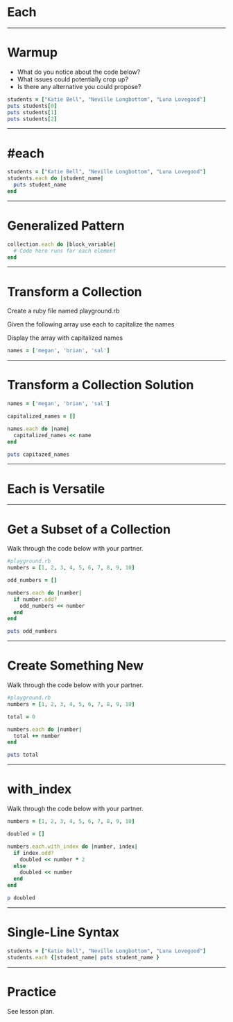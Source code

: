 # Each

---

# Warmup

* What do you notice about the code below?
* What issues could potentially crop up?
* Is there any alternative you could propose?

```ruby
students = ["Katie Bell", "Neville Longbottom", "Luna Lovegood"]
puts students[0]
puts students[1]
puts students[2]
```

---

# \#each

```ruby
students = ["Katie Bell", "Neville Longbottom", "Luna Lovegood"]
students.each do |student_name|
  puts student_name
end
```

---

# Generalized Pattern

```ruby
collection.each do |block_variable|
  # Code here runs for each element
end
```

---

# Transform a Collection

Create a ruby file named playground.rb

Given the following array use each to capitalize the names

Display the array with capitalized names

```ruby
names = ['megan', 'brian', 'sal']
```

---

# Transform a Collection Solution

```ruby
names = ['megan', 'brian', 'sal']

capitalized_names = []

names.each do |name|
  capitalized_names << name
end

puts capitazed_names
```

---

# Each is Versatile

---

# Get a Subset of a Collection

Walk through the code below with your partner.

```ruby
#playground.rb
numbers = [1, 2, 3, 4, 5, 6, 7, 8, 9, 10]

odd_numbers = []

numbers.each do |number|
  if number.odd?
    odd_numbers << number
  end
end

puts odd_numbers

```

---

# Create Something New

Walk through the code below with your partner.

```ruby
#playground.rb
numbers = [1, 2, 3, 4, 5, 6, 7, 8, 9, 10]

total = 0

numbers.each do |number|
  total += number
end

puts total
```

---

# with_index

Walk through the code below with your partner.

```ruby
numbers = [1, 2, 3, 4, 5, 6, 7, 8, 9, 10]

doubled = []

numbers.each.with_index do |number, index|
  if index.odd?
    doubled << number * 2
  else
    doubled << number
  end
end

p doubled
```

---

# Single-Line Syntax

```ruby
students = ["Katie Bell", "Neville Longbottom", "Luna Lovegood"]
students.each {|student_name| puts student_name }
```

---

# Practice

See lesson plan.
